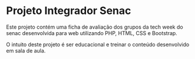 # Projeto Integrador Senac

Este projeto contém uma ficha de avaliação dos grupos da tech week do senac desenvolvida para web utilizando PHP, HTML, CSS e Bootstrap.

O intuito deste projeto é ser educacional e treinar o conteúdo desenvolvido em sala de aula.
